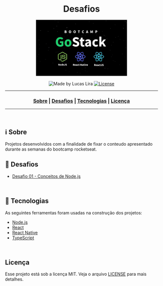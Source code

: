 <h1 align="center">Desafios</h1>
<p align="center">
  <img src="assets/logo.jpg" width="300" heigth="300">
</p>


<p align="center">
  <img alt="Made by Lucas Lira" src="https://img.shields.io/badge/made%20by-Lucas%20Lira-informational">
  
  <a href="license.md">
  <img alt="License" src="https://img.shields.io/badge/License-MIT-informational">
  </a>
</p>

___

<h3 align="center">
  <a href="#information_source-sobre">Sobre</a> |
  <a href="#book-desafios">Desafios</a> |
  <a href="#Tecnologias-utilizadas">Tecnologias</a> |
  <a href="#licença">Licença</a>
</h3>

___

<br>

## :information_source: Sobre

Projetos desenvolvidos com a finalidade de fixar o conteudo apresentado durante as semanas do bootcamp rocketseat.

## :book: Desafios

- [Desafio 01 - Conceitos de Node.js](https://github.com/lirajw/desafio-conceitos-nodejs.git)



<br>

## 🚀 Tecnologias

As seguintes ferramentas foram usadas na construção dos projetos:

- [Node.js](https://nodejs.org/en/)
- [React](https://pt-br.reactjs.org/)
- [React Native](https://reactnative.dev/)
- [TypeScript](https://www.typescriptlang.org/)

<br>

## Licença 

Esse projeto está sob a licença MIT. Veja o arquivo [LICENSE](LICENSE) para mais detalhes.
